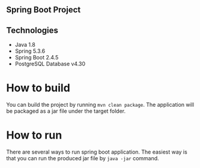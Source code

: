 ## Spring Boot Project


## Technologies
- Java 1.8
- Spring 5.3.6
- Spring Boot 2.4.5
- PostgreSQL Database v4.30

# How to build
You can build the project by running ```mvn clean package```.
The application will be packaged as a jar file under the target folder.

# How to run
There are several ways to run spring boot application.
The easiest way is that you can run the produced jar file
by ```java -jar``` command.